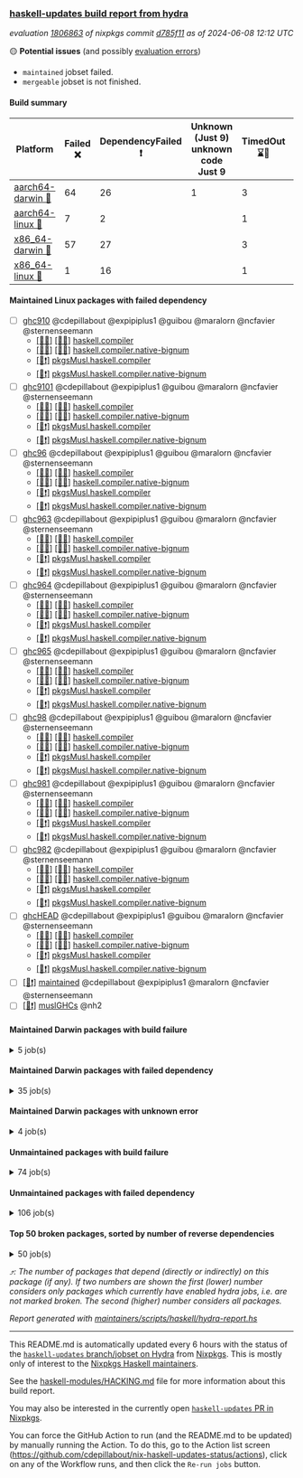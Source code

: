 ### [haskell-updates build report from hydra](https://hydra.nixos.org/jobset/nixpkgs/haskell-updates)
*evaluation [1806863](https://hydra.nixos.org/eval/1806863) of nixpkgs commit [d785f11](https://github.com/NixOS/nixpkgs/commits/d785f1185eb41a659cd04ab971959eb853562371) as of 2024-06-08 12:12 UTC*

🟡 **Potential issues** (and possibly [evaluation errors](https://hydra.nixos.org/jobset/nixpkgs/haskell-updates))
  * `maintained` jobset failed.
  * `mergeable` jobset is not finished.

#### Build summary

 | Platform | Failed ❌ | DependencyFailed ❗ | Unknown (Just 9) unknown code Just 9 | TimedOut ⌛🚫 | Unfinished ⏳ | Success ✅ | 
 | --- | --- | --- | --- | --- | --- | --- | 
 | [aarch64-darwin 🍏](https://hydra.nixos.org/eval/1806863?filter=.aarch64-darwin) | 64 | 26 | 1 | 3 | 16 | 6289 | 
 | [aarch64-linux 📱](https://hydra.nixos.org/eval/1806863?filter=.aarch64-linux) | 7 | 2 |  | 1 | 3 | 6446 | 
 | [x86_64-darwin 🍎](https://hydra.nixos.org/eval/1806863?filter=.x86_64-darwin) | 57 | 27 |  | 3 | 11 | 6308 | 
 | [x86_64-linux 🐧](https://hydra.nixos.org/eval/1806863?filter=.x86_64-linux) | 1 | 16 |  | 1 | 2 | 6490 | 
#### Maintained Linux packages with failed dependency
- [ ] [ghc910](https://hydra.nixos.org/eval/1806863?filter=ghc910) @cdepillabout @expipiplus1 @guibou @maralorn @ncfavier @sternenseemann
  - [[📱✅]](https://hydra.nixos.org/build/261304099) [[🐧✅]](https://hydra.nixos.org/build/261283502) [haskell.compiler](https://hydra.nixos.org/eval/1806863?filter=haskell.compiler.ghc910)
  - [[📱✅]](https://hydra.nixos.org/build/261279295) [[🐧✅]](https://hydra.nixos.org/build/261291424) [haskell.compiler.native-bignum](https://hydra.nixos.org/eval/1806863?filter=haskell.compiler.native-bignum.ghc910)
  -  [[🐧❗]](https://hydra.nixos.org/build/261294179) [pkgsMusl.haskell.compiler](https://hydra.nixos.org/eval/1806863?filter=pkgsMusl.haskell.compiler.ghc910)
  -  [[🐧❗]](https://hydra.nixos.org/build/261298036) [pkgsMusl.haskell.compiler.native-bignum](https://hydra.nixos.org/eval/1806863?filter=pkgsMusl.haskell.compiler.native-bignum.ghc910)
- [ ] [ghc9101](https://hydra.nixos.org/eval/1806863?filter=ghc9101) @cdepillabout @expipiplus1 @guibou @maralorn @ncfavier @sternenseemann
  - [[📱✅]](https://hydra.nixos.org/build/261284226) [[🐧✅]](https://hydra.nixos.org/build/261292261) [haskell.compiler](https://hydra.nixos.org/eval/1806863?filter=haskell.compiler.ghc9101)
  - [[📱✅]](https://hydra.nixos.org/build/261278828) [[🐧✅]](https://hydra.nixos.org/build/261280616) [haskell.compiler.native-bignum](https://hydra.nixos.org/eval/1806863?filter=haskell.compiler.native-bignum.ghc9101)
  -  [[🐧❗]](https://hydra.nixos.org/build/261292886) [pkgsMusl.haskell.compiler](https://hydra.nixos.org/eval/1806863?filter=pkgsMusl.haskell.compiler.ghc9101)
  -  [[🐧❗]](https://hydra.nixos.org/build/261286270) [pkgsMusl.haskell.compiler.native-bignum](https://hydra.nixos.org/eval/1806863?filter=pkgsMusl.haskell.compiler.native-bignum.ghc9101)
- [ ] [ghc96](https://hydra.nixos.org/eval/1806863?filter=ghc96) @cdepillabout @expipiplus1 @guibou @maralorn @ncfavier @sternenseemann
  - [[📱✅]](https://hydra.nixos.org/build/261294035) [[🐧✅]](https://hydra.nixos.org/build/261291645) [haskell.compiler](https://hydra.nixos.org/eval/1806863?filter=haskell.compiler.ghc96)
  - [[📱✅]](https://hydra.nixos.org/build/261287416) [[🐧✅]](https://hydra.nixos.org/build/261295691) [haskell.compiler.native-bignum](https://hydra.nixos.org/eval/1806863?filter=haskell.compiler.native-bignum.ghc96)
  -  [[🐧❗]](https://hydra.nixos.org/build/261286089) [pkgsMusl.haskell.compiler](https://hydra.nixos.org/eval/1806863?filter=pkgsMusl.haskell.compiler.ghc96)
  -  [[🐧❗]](https://hydra.nixos.org/build/261285120) [pkgsMusl.haskell.compiler.native-bignum](https://hydra.nixos.org/eval/1806863?filter=pkgsMusl.haskell.compiler.native-bignum.ghc96)
- [ ] [ghc963](https://hydra.nixos.org/eval/1806863?filter=ghc963) @cdepillabout @expipiplus1 @guibou @maralorn @ncfavier @sternenseemann
  - [[📱✅]](https://hydra.nixos.org/build/261284238) [[🐧✅]](https://hydra.nixos.org/build/261288194) [haskell.compiler](https://hydra.nixos.org/eval/1806863?filter=haskell.compiler.ghc963)
  - [[📱✅]](https://hydra.nixos.org/build/261290913) [[🐧✅]](https://hydra.nixos.org/build/261296113) [haskell.compiler.native-bignum](https://hydra.nixos.org/eval/1806863?filter=haskell.compiler.native-bignum.ghc963)
  -  [[🐧❗]](https://hydra.nixos.org/build/261277791) [pkgsMusl.haskell.compiler](https://hydra.nixos.org/eval/1806863?filter=pkgsMusl.haskell.compiler.ghc963)
  -  [[🐧❗]](https://hydra.nixos.org/build/261298435) [pkgsMusl.haskell.compiler.native-bignum](https://hydra.nixos.org/eval/1806863?filter=pkgsMusl.haskell.compiler.native-bignum.ghc963)
- [ ] [ghc964](https://hydra.nixos.org/eval/1806863?filter=ghc964) @cdepillabout @expipiplus1 @guibou @maralorn @ncfavier @sternenseemann
  - [[📱✅]](https://hydra.nixos.org/build/261289056) [[🐧✅]](https://hydra.nixos.org/build/261302232) [haskell.compiler](https://hydra.nixos.org/eval/1806863?filter=haskell.compiler.ghc964)
  - [[📱✅]](https://hydra.nixos.org/build/261298360) [[🐧✅]](https://hydra.nixos.org/build/261294350) [haskell.compiler.native-bignum](https://hydra.nixos.org/eval/1806863?filter=haskell.compiler.native-bignum.ghc964)
  -  [[🐧❗]](https://hydra.nixos.org/build/261304626) [pkgsMusl.haskell.compiler](https://hydra.nixos.org/eval/1806863?filter=pkgsMusl.haskell.compiler.ghc964)
  -  [[🐧❗]](https://hydra.nixos.org/build/261296975) [pkgsMusl.haskell.compiler.native-bignum](https://hydra.nixos.org/eval/1806863?filter=pkgsMusl.haskell.compiler.native-bignum.ghc964)
- [ ] [ghc965](https://hydra.nixos.org/eval/1806863?filter=ghc965) @cdepillabout @expipiplus1 @guibou @maralorn @ncfavier @sternenseemann
  - [[📱✅]](https://hydra.nixos.org/build/261286258) [[🐧✅]](https://hydra.nixos.org/build/261289972) [haskell.compiler](https://hydra.nixos.org/eval/1806863?filter=haskell.compiler.ghc965)
  - [[📱✅]](https://hydra.nixos.org/build/261283932) [[🐧✅]](https://hydra.nixos.org/build/261300786) [haskell.compiler.native-bignum](https://hydra.nixos.org/eval/1806863?filter=haskell.compiler.native-bignum.ghc965)
  -  [[🐧❗]](https://hydra.nixos.org/build/261291073) [pkgsMusl.haskell.compiler](https://hydra.nixos.org/eval/1806863?filter=pkgsMusl.haskell.compiler.ghc965)
  -  [[🐧❗]](https://hydra.nixos.org/build/261290646) [pkgsMusl.haskell.compiler.native-bignum](https://hydra.nixos.org/eval/1806863?filter=pkgsMusl.haskell.compiler.native-bignum.ghc965)
- [ ] [ghc98](https://hydra.nixos.org/eval/1806863?filter=ghc98) @cdepillabout @expipiplus1 @guibou @maralorn @ncfavier @sternenseemann
  - [[📱✅]](https://hydra.nixos.org/build/261293000) [[🐧✅]](https://hydra.nixos.org/build/261295448) [haskell.compiler](https://hydra.nixos.org/eval/1806863?filter=haskell.compiler.ghc98)
  - [[📱✅]](https://hydra.nixos.org/build/261294231) [[🐧✅]](https://hydra.nixos.org/build/261281043) [haskell.compiler.native-bignum](https://hydra.nixos.org/eval/1806863?filter=haskell.compiler.native-bignum.ghc98)
  -  [[🐧❗]](https://hydra.nixos.org/build/261302214) [pkgsMusl.haskell.compiler](https://hydra.nixos.org/eval/1806863?filter=pkgsMusl.haskell.compiler.ghc98)
  -  [[🐧❗]](https://hydra.nixos.org/build/261294859) [pkgsMusl.haskell.compiler.native-bignum](https://hydra.nixos.org/eval/1806863?filter=pkgsMusl.haskell.compiler.native-bignum.ghc98)
- [ ] [ghc981](https://hydra.nixos.org/eval/1806863?filter=ghc981) @cdepillabout @expipiplus1 @guibou @maralorn @ncfavier @sternenseemann
  - [[📱✅]](https://hydra.nixos.org/build/261304036) [[🐧✅]](https://hydra.nixos.org/build/261288329) [haskell.compiler](https://hydra.nixos.org/eval/1806863?filter=haskell.compiler.ghc981)
  - [[📱✅]](https://hydra.nixos.org/build/261297206) [[🐧✅]](https://hydra.nixos.org/build/261295313) [haskell.compiler.native-bignum](https://hydra.nixos.org/eval/1806863?filter=haskell.compiler.native-bignum.ghc981)
  -  [[🐧❗]](https://hydra.nixos.org/build/261278940) [pkgsMusl.haskell.compiler](https://hydra.nixos.org/eval/1806863?filter=pkgsMusl.haskell.compiler.ghc981)
  -  [[🐧❗]](https://hydra.nixos.org/build/261297507) [pkgsMusl.haskell.compiler.native-bignum](https://hydra.nixos.org/eval/1806863?filter=pkgsMusl.haskell.compiler.native-bignum.ghc981)
- [ ] [ghc982](https://hydra.nixos.org/eval/1806863?filter=ghc982) @cdepillabout @expipiplus1 @guibou @maralorn @ncfavier @sternenseemann
  - [[📱✅]](https://hydra.nixos.org/build/261286260) [[🐧✅]](https://hydra.nixos.org/build/261303623) [haskell.compiler](https://hydra.nixos.org/eval/1806863?filter=haskell.compiler.ghc982)
  - [[📱✅]](https://hydra.nixos.org/build/261304486) [[🐧✅]](https://hydra.nixos.org/build/261304618) [haskell.compiler.native-bignum](https://hydra.nixos.org/eval/1806863?filter=haskell.compiler.native-bignum.ghc982)
  -  [[🐧❗]](https://hydra.nixos.org/build/261282026) [pkgsMusl.haskell.compiler](https://hydra.nixos.org/eval/1806863?filter=pkgsMusl.haskell.compiler.ghc982)
  -  [[🐧❗]](https://hydra.nixos.org/build/261301962) [pkgsMusl.haskell.compiler.native-bignum](https://hydra.nixos.org/eval/1806863?filter=pkgsMusl.haskell.compiler.native-bignum.ghc982)
- [ ] [ghcHEAD](https://hydra.nixos.org/eval/1806863?filter=ghcHEAD) @cdepillabout @expipiplus1 @guibou @maralorn @ncfavier @sternenseemann
  - [[📱✅]](https://hydra.nixos.org/build/261290889) [[🐧✅]](https://hydra.nixos.org/build/261278045) [haskell.compiler](https://hydra.nixos.org/eval/1806863?filter=haskell.compiler.ghcHEAD)
  - [[📱✅]](https://hydra.nixos.org/build/261298930) [[🐧✅]](https://hydra.nixos.org/build/261286657) [haskell.compiler.native-bignum](https://hydra.nixos.org/eval/1806863?filter=haskell.compiler.native-bignum.ghcHEAD)
  -  [[🐧❗]](https://hydra.nixos.org/build/261287828) [pkgsMusl.haskell.compiler](https://hydra.nixos.org/eval/1806863?filter=pkgsMusl.haskell.compiler.ghcHEAD)
  -  [[🐧❗]](https://hydra.nixos.org/build/261296544) [pkgsMusl.haskell.compiler.native-bignum](https://hydra.nixos.org/eval/1806863?filter=pkgsMusl.haskell.compiler.native-bignum.ghcHEAD)
- [ ] [[🐧❗]](https://hydra.nixos.org/build/262389877) [maintained](https://hydra.nixos.org/eval/1806863?filter=maintained) @cdepillabout @expipiplus1 @maralorn @ncfavier @sternenseemann
- [ ] [[🐧❗]](https://hydra.nixos.org/build/261289626) [muslGHCs](https://hydra.nixos.org/eval/1806863?filter=muslGHCs) @nh2
#### Maintained Darwin packages with build failure
<details><summary>5 job(s) </summary>

- [ ] [[🍏❌]](https://hydra.nixos.org/build/261291502) [[🍎❌]](https://hydra.nixos.org/build/261293831) [haskellPackages.gcodehs](https://hydra.nixos.org/eval/1806863?filter=haskellPackages.gcodehs) @sorki
- [ ] [[🍏❌]](https://hydra.nixos.org/build/261284871) [[🍎❌]](https://hydra.nixos.org/build/261303823) [haskellPackages.kmonad](https://hydra.nixos.org/eval/1806863?filter=haskellPackages.kmonad) @slotThe
- [ ] [nvfetcher](https://hydra.nixos.org/eval/1806863?filter=nvfetcher) @berberman
  - [[🍏❌]](https://hydra.nixos.org/build/262014718) [[🍎✅]](https://hydra.nixos.org/build/262014682) [toplevel](https://hydra.nixos.org/eval/1806863?filter=nvfetcher)
  - [[🍏✅]](https://hydra.nixos.org/build/262014638) [[🍎✅]](https://hydra.nixos.org/build/262014736) [haskellPackages](https://hydra.nixos.org/eval/1806863?filter=haskellPackages.nvfetcher)
</details>

#### Maintained Darwin packages with failed dependency
<details><summary>35 job(s) </summary>

- [ ] [cabal2nix](https://hydra.nixos.org/eval/1806863?filter=cabal2nix) @sternenseemann
  - [[🍏✅]](https://hydra.nixos.org/build/262389902) [[🍎✅]](https://hydra.nixos.org/build/262301813) [toplevel](https://hydra.nixos.org/eval/1806863?filter=cabal2nix)
  - [[🍏✅]](https://hydra.nixos.org/build/262389926) [[🍎✅]](https://hydra.nixos.org/build/262301085) [haskell.packages.ghc8107](https://hydra.nixos.org/eval/1806863?filter=haskell.packages.ghc8107.cabal2nix)
  - [[🍏❗]](https://hydra.nixos.org/build/262389863) [[🍎✅]](https://hydra.nixos.org/build/262301641) [haskell.packages.ghc902](https://hydra.nixos.org/eval/1806863?filter=haskell.packages.ghc902.cabal2nix)
  - [[🍏✅]](https://hydra.nixos.org/build/262389852) [[🍎✅]](https://hydra.nixos.org/build/262301049) [haskell.packages.ghc925](https://hydra.nixos.org/eval/1806863?filter=haskell.packages.ghc925.cabal2nix)
  - [[🍏✅]](https://hydra.nixos.org/build/262389879) [[🍎✅]](https://hydra.nixos.org/build/262301667) [haskell.packages.ghc926](https://hydra.nixos.org/eval/1806863?filter=haskell.packages.ghc926.cabal2nix)
  - [[🍏✅]](https://hydra.nixos.org/build/262389904) [[🍎✅]](https://hydra.nixos.org/build/262300894) [haskell.packages.ghc927](https://hydra.nixos.org/eval/1806863?filter=haskell.packages.ghc927.cabal2nix)
  - [[🍏✅]](https://hydra.nixos.org/build/262389931) [[🍎✅]](https://hydra.nixos.org/build/262301772) [haskell.packages.ghc928](https://hydra.nixos.org/eval/1806863?filter=haskell.packages.ghc928.cabal2nix)
  - [[🍏✅]](https://hydra.nixos.org/build/262389864) [[🍎✅]](https://hydra.nixos.org/build/262300841) [haskell.packages.ghc945](https://hydra.nixos.org/eval/1806863?filter=haskell.packages.ghc945.cabal2nix)
  - [[🍏✅]](https://hydra.nixos.org/build/262389894) [[🍎✅]](https://hydra.nixos.org/build/262301683) [haskell.packages.ghc946](https://hydra.nixos.org/eval/1806863?filter=haskell.packages.ghc946.cabal2nix)
  - [[🍏✅]](https://hydra.nixos.org/build/262389924) [[🍎✅]](https://hydra.nixos.org/build/262301092) [haskell.packages.ghc947](https://hydra.nixos.org/eval/1806863?filter=haskell.packages.ghc947.cabal2nix)
  - [[🍏✅]](https://hydra.nixos.org/build/262389936) [[🍎✅]](https://hydra.nixos.org/build/262301291) [haskell.packages.ghc948](https://hydra.nixos.org/eval/1806863?filter=haskell.packages.ghc948.cabal2nix)
  - [[🍏✅]](https://hydra.nixos.org/build/262389866) [[🍎✅]](https://hydra.nixos.org/build/262301075) [haskell.packages.ghc963](https://hydra.nixos.org/eval/1806863?filter=haskell.packages.ghc963.cabal2nix)
  - [[🍏✅]](https://hydra.nixos.org/build/262389882) [[🍎✅]](https://hydra.nixos.org/build/262301494) [haskell.packages.ghc964](https://hydra.nixos.org/eval/1806863?filter=haskell.packages.ghc964.cabal2nix)
  - [[🍏✅]](https://hydra.nixos.org/build/262389865) [[🍎✅]](https://hydra.nixos.org/build/262300699) [haskell.packages.ghc965](https://hydra.nixos.org/eval/1806863?filter=haskell.packages.ghc965.cabal2nix)
  - [[🍏✅]](https://hydra.nixos.org/build/262389870) [[🍎✅]](https://hydra.nixos.org/build/262302026) [haskell.packages.ghc981](https://hydra.nixos.org/eval/1806863?filter=haskell.packages.ghc981.cabal2nix)
  - [[🍏✅]](https://hydra.nixos.org/build/262389867) [[🍎✅]](https://hydra.nixos.org/build/262301756) [haskell.packages.ghc982](https://hydra.nixos.org/eval/1806863?filter=haskell.packages.ghc982.cabal2nix)
  - [[🍏✅]](https://hydra.nixos.org/build/262389928) [[🍎✅]](https://hydra.nixos.org/build/262301301) [haskellPackages](https://hydra.nixos.org/eval/1806863?filter=haskellPackages.cabal2nix)
- [ ] [weeder](https://hydra.nixos.org/eval/1806863?filter=weeder) @maralorn
  - [[🍏✅]](https://hydra.nixos.org/build/262300815) [[🍎✅]](https://hydra.nixos.org/build/262300727) [haskell.packages.ghc8107](https://hydra.nixos.org/eval/1806863?filter=haskell.packages.ghc8107.weeder)
  - [[🍏❗]](https://hydra.nixos.org/build/262302009) [[🍎✅]](https://hydra.nixos.org/build/262300839) [haskell.packages.ghc902](https://hydra.nixos.org/eval/1806863?filter=haskell.packages.ghc902.weeder)
  - [[🍏✅]](https://hydra.nixos.org/build/262301071) [[🍎✅]](https://hydra.nixos.org/build/262301212) [haskell.packages.ghc925](https://hydra.nixos.org/eval/1806863?filter=haskell.packages.ghc925.weeder)
  - [[🍏✅]](https://hydra.nixos.org/build/262301693) [[🍎✅]](https://hydra.nixos.org/build/262300937) [haskell.packages.ghc926](https://hydra.nixos.org/eval/1806863?filter=haskell.packages.ghc926.weeder)
  - [[🍏✅]](https://hydra.nixos.org/build/262300865) [[🍎✅]](https://hydra.nixos.org/build/262300669) [haskell.packages.ghc927](https://hydra.nixos.org/eval/1806863?filter=haskell.packages.ghc927.weeder)
  - [[🍏✅]](https://hydra.nixos.org/build/262300836) [[🍎✅]](https://hydra.nixos.org/build/262301689) [haskell.packages.ghc928](https://hydra.nixos.org/eval/1806863?filter=haskell.packages.ghc928.weeder)
  - [[🍏✅]](https://hydra.nixos.org/build/261278462) [[🍎✅]](https://hydra.nixos.org/build/261303651) [haskell.packages.ghc945](https://hydra.nixos.org/eval/1806863?filter=haskell.packages.ghc945.weeder)
  - [[🍏✅]](https://hydra.nixos.org/build/261290118) [[🍎✅]](https://hydra.nixos.org/build/261295794) [haskell.packages.ghc946](https://hydra.nixos.org/eval/1806863?filter=haskell.packages.ghc946.weeder)
  - [[🍏✅]](https://hydra.nixos.org/build/261303881) [[🍎✅]](https://hydra.nixos.org/build/261304538) [haskell.packages.ghc947](https://hydra.nixos.org/eval/1806863?filter=haskell.packages.ghc947.weeder)
  - [[🍏✅]](https://hydra.nixos.org/build/261295910) [[🍎✅]](https://hydra.nixos.org/build/261291464) [haskell.packages.ghc948](https://hydra.nixos.org/eval/1806863?filter=haskell.packages.ghc948.weeder)
  - [[🍏✅]](https://hydra.nixos.org/build/261294630) [[🍎✅]](https://hydra.nixos.org/build/261282210) [haskell.packages.ghc963](https://hydra.nixos.org/eval/1806863?filter=haskell.packages.ghc963.weeder)
  - [[🍏✅]](https://hydra.nixos.org/build/261294633) [[🍎✅]](https://hydra.nixos.org/build/261281509) [haskell.packages.ghc964](https://hydra.nixos.org/eval/1806863?filter=haskell.packages.ghc964.weeder)
  - [[🍏✅]](https://hydra.nixos.org/build/261302635) [[🍎✅]](https://hydra.nixos.org/build/261291285) [haskell.packages.ghc965](https://hydra.nixos.org/eval/1806863?filter=haskell.packages.ghc965.weeder)
  - [[🍏✅]](https://hydra.nixos.org/build/262267199) [[🍎✅]](https://hydra.nixos.org/build/262267212) [haskell.packages.ghc981](https://hydra.nixos.org/eval/1806863?filter=haskell.packages.ghc981.weeder)
  - [[🍏✅]](https://hydra.nixos.org/build/262267242) [[🍎✅]](https://hydra.nixos.org/build/262267234) [haskell.packages.ghc982](https://hydra.nixos.org/eval/1806863?filter=haskell.packages.ghc982.weeder)
  - [[🍏✅]](https://hydra.nixos.org/build/261282394) [[🍎✅]](https://hydra.nixos.org/build/261292896) [haskellPackages](https://hydra.nixos.org/eval/1806863?filter=haskellPackages.weeder)
</details>

#### Maintained Darwin packages with unknown error
<details><summary>4 job(s) </summary>

- [ ] [agda](https://hydra.nixos.org/eval/1806863?filter=agda) @abbradar @alexarice @iblech @turion
  - [[🍏✅]](https://hydra.nixos.org/build/261285327) [[🍎✅]](https://hydra.nixos.org/build/261278250) [toplevel](https://hydra.nixos.org/eval/1806863?filter=agda)
  - [[🍏✅]](https://hydra.nixos.org/build/261295536) [[🍎✅]](https://hydra.nixos.org/build/261297594) [agdaPackages](https://hydra.nixos.org/eval/1806863?filter=agdaPackages.agda)
  - [[🍏unknown code Just 9]](https://hydra.nixos.org/build/262385606) [[🍎⏳]](https://hydra.nixos.org/build/262385618) [nixosTests](https://hydra.nixos.org/eval/1806863?filter=nixosTests.agda)
</details>

#### Unmaintained packages with build failure
<details><summary>74 job(s) </summary>

- [ ] [[🍏❌]](https://hydra.nixos.org/build/261301808) [[📱✅]](https://hydra.nixos.org/build/261294621) [[🍎❌]](https://hydra.nixos.org/build/261291732) [[🐧✅]](https://hydra.nixos.org/build/261301121) [haskellPackages.fmt](https://hydra.nixos.org/eval/1806863?filter=haskellPackages.fmt)  ⤴️ 7 | 26
- [ ] [[🍏✅]](https://hydra.nixos.org/build/261300952) [[📱✅]](https://hydra.nixos.org/build/261304660) [[🍎❌]](https://hydra.nixos.org/build/261279152) [[🐧✅]](https://hydra.nixos.org/build/261282736) [haskellPackages.with-utf8](https://hydra.nixos.org/eval/1806863?filter=haskellPackages.with-utf8)  ⤴️ 4 | 18
- [ ] [[🍏✅]](https://hydra.nixos.org/build/261279773) [[📱✅]](https://hydra.nixos.org/build/261280717) [[🍎❌]](https://hydra.nixos.org/build/261280706) [[🐧✅]](https://hydra.nixos.org/build/261289760) [haskellPackages.iconv](https://hydra.nixos.org/eval/1806863?filter=haskellPackages.iconv)  ⤴️ 4 | 16
- [ ] [[🍏❌]](https://hydra.nixos.org/build/261304682) [[📱✅]](https://hydra.nixos.org/build/261279743) [[🍎❌]](https://hydra.nixos.org/build/261304322) [[🐧✅]](https://hydra.nixos.org/build/261300937) [haskellPackages.lbfgs](https://hydra.nixos.org/eval/1806863?filter=haskellPackages.lbfgs)  ⤴️ 2 | 3
- [ ] [[🍏❌]](https://hydra.nixos.org/build/261301792) [[📱✅]](https://hydra.nixos.org/build/261292789) [[🍎❌]](https://hydra.nixos.org/build/261289394) [[🐧✅]](https://hydra.nixos.org/build/261279439) [haskellPackages.HsSyck](https://hydra.nixos.org/eval/1806863?filter=haskellPackages.HsSyck)  ⤴️ 1 | 10
- [ ] [[🍏❌]](https://hydra.nixos.org/build/261294546) [[📱✅]](https://hydra.nixos.org/build/261284819) [[🍎❌]](https://hydra.nixos.org/build/261283036) [[🐧✅]](https://hydra.nixos.org/build/261283731) [haskellPackages.posix-socket](https://hydra.nixos.org/eval/1806863?filter=haskellPackages.posix-socket)  ⤴️ 1 | 2
- [ ] [[🍏❌]](https://hydra.nixos.org/build/261279446) [[📱✅]](https://hydra.nixos.org/build/261289407) [[🍎❌]](https://hydra.nixos.org/build/261281373) [[🐧✅]](https://hydra.nixos.org/build/261291543) [haskellPackages.rawfilepath](https://hydra.nixos.org/eval/1806863?filter=haskellPackages.rawfilepath)  ⤴️ 1 | 2
- [ ] [[🍏❌]](https://hydra.nixos.org/build/261303308) [[📱✅]](https://hydra.nixos.org/build/261290218) [[🍎❌]](https://hydra.nixos.org/build/261295633) [[🐧✅]](https://hydra.nixos.org/build/261278726) [haskellPackages.async-refresh](https://hydra.nixos.org/eval/1806863?filter=haskellPackages.async-refresh)  ⤴️ 1 | 1
- [ ] [[🍏❌]](https://hydra.nixos.org/build/261301487) [[📱✅]](https://hydra.nixos.org/build/261292909) [[🍎❌]](https://hydra.nixos.org/build/261291836) [[🐧✅]](https://hydra.nixos.org/build/261280060) [haskellPackages.gi-gdkx11](https://hydra.nixos.org/eval/1806863?filter=haskellPackages.gi-gdkx11)  ⤴️ 1 | 1
- [ ] [[🍏❌]](https://hydra.nixos.org/build/261282021) [[📱❌]](https://hydra.nixos.org/build/261298358) [[🍎✅]](https://hydra.nixos.org/build/261285348) [[🐧✅]](https://hydra.nixos.org/build/261284329) [haskellPackages.nlopt-haskell](https://hydra.nixos.org/eval/1806863?filter=haskellPackages.nlopt-haskell)  ⤴️ 1 | 1
- [ ] [[🍏❌]](https://hydra.nixos.org/build/261301478) [[📱✅]](https://hydra.nixos.org/build/261289935) [[🍎❌]](https://hydra.nixos.org/build/261297795) [[🐧✅]](https://hydra.nixos.org/build/261294183) [haskellPackages.openal-ffi](https://hydra.nixos.org/eval/1806863?filter=haskellPackages.openal-ffi)  ⤴️ 1 | 1
- [ ] [[🍏❌]](https://hydra.nixos.org/build/261288174) [[📱✅]](https://hydra.nixos.org/build/261287366) [[🍎✅]](https://hydra.nixos.org/build/261284891) [[🐧✅]](https://hydra.nixos.org/build/261285939) [haskellPackages.sequence-formats](https://hydra.nixos.org/eval/1806863?filter=haskellPackages.sequence-formats)  ⤴️ 1 | 1
- [ ] [[🍎❌]](https://hydra.nixos.org/build/261302867) [[🐧✅]](https://hydra.nixos.org/build/261287431) [haskellPackages.swisstable](https://hydra.nixos.org/eval/1806863?filter=haskellPackages.swisstable)  ⤴️ 1 | 1
- [ ] [[🍏❌]](https://hydra.nixos.org/build/261280790) [[📱✅]](https://hydra.nixos.org/build/261299934) [[🍎❌]](https://hydra.nixos.org/build/261291384) [[🐧✅]](https://hydra.nixos.org/build/261298253) [haskellPackages.sym](https://hydra.nixos.org/eval/1806863?filter=haskellPackages.sym)  ⤴️ 1 | 1
- [ ] [[🍏❌]](https://hydra.nixos.org/build/261304406) [[📱✅]](https://hydra.nixos.org/build/261300482) [[🍎❌]](https://hydra.nixos.org/build/261301617) [[🐧✅]](https://hydra.nixos.org/build/261282600) [haskellPackages.libxml-sax](https://hydra.nixos.org/eval/1806863?filter=haskellPackages.libxml-sax)  ⤴️ 0 | 21
- [ ] [[🍏✅]](https://hydra.nixos.org/build/261302781) [[📱❌]](https://hydra.nixos.org/build/261291935) [[🍎✅]](https://hydra.nixos.org/build/261283364) [[🐧✅]](https://hydra.nixos.org/build/261297744) [haskellPackages.freetype2](https://hydra.nixos.org/eval/1806863?filter=haskellPackages.freetype2)  ⤴️ 0 | 12
- [ ] [[🍏❌]](https://hydra.nixos.org/build/261286038) [[📱❌]](https://hydra.nixos.org/build/261303488) [[🍎✅]](https://hydra.nixos.org/build/261294967) [[🐧✅]](https://hydra.nixos.org/build/261294103) [haskellPackages.hw-simd](https://hydra.nixos.org/eval/1806863?filter=haskellPackages.hw-simd)  ⤴️ 0 | 9
- [ ] [[🍏❌]](https://hydra.nixos.org/build/261278699) [[📱✅]](https://hydra.nixos.org/build/261289939) [[🍎❌]](https://hydra.nixos.org/build/261297965) [[🐧✅]](https://hydra.nixos.org/build/261301419) [haskellPackages.bytestring-encoding](https://hydra.nixos.org/eval/1806863?filter=haskellPackages.bytestring-encoding)  ⤴️ 0 | 6
- [ ] [[🍏❌]](https://hydra.nixos.org/build/261295280) [[📱✅]](https://hydra.nixos.org/build/261303499) [[🍎❌]](https://hydra.nixos.org/build/261286142) [[🐧✅]](https://hydra.nixos.org/build/261286662) [haskellPackages.pipes-zlib](https://hydra.nixos.org/eval/1806863?filter=haskellPackages.pipes-zlib)  ⤴️ 0 | 5
- [ ] [[🍏❌]](https://hydra.nixos.org/build/261290156) [[📱✅]](https://hydra.nixos.org/build/261291565) [[🍎✅]](https://hydra.nixos.org/build/261286738) [[🐧✅]](https://hydra.nixos.org/build/261298110) [haskellPackages.rdtsc](https://hydra.nixos.org/eval/1806863?filter=haskellPackages.rdtsc)  ⤴️ 0 | 4
- [ ] [[🍏❌]](https://hydra.nixos.org/build/261297545) [[📱✅]](https://hydra.nixos.org/build/261290785) [[🍎❌]](https://hydra.nixos.org/build/261287895) [[🐧✅]](https://hydra.nixos.org/build/261289853) [haskellPackages.error-codes](https://hydra.nixos.org/eval/1806863?filter=haskellPackages.error-codes)  ⤴️ 0 | 3
- [ ] [[🍏❌]](https://hydra.nixos.org/build/261303538) [[📱✅]](https://hydra.nixos.org/build/261299483) [[🍎✅]](https://hydra.nixos.org/build/261295814) [[🐧✅]](https://hydra.nixos.org/build/261284580) [haskellPackages.folds](https://hydra.nixos.org/eval/1806863?filter=haskellPackages.folds)  ⤴️ 0 | 3
- [ ] [[🍏❌]](https://hydra.nixos.org/build/261278305) [[📱✅]](https://hydra.nixos.org/build/261300908) [[🍎✅]](https://hydra.nixos.org/build/261304340) [[🐧✅]](https://hydra.nixos.org/build/261282247) [haskellPackages.bindings-levmar](https://hydra.nixos.org/eval/1806863?filter=haskellPackages.bindings-levmar)  ⤴️ 0 | 2
- [ ] [[🍏❌]](https://hydra.nixos.org/build/261278262) [[📱✅]](https://hydra.nixos.org/build/261289719) [[🍎❌]](https://hydra.nixos.org/build/261283462) [[🐧✅]](https://hydra.nixos.org/build/261288215) [haskellPackages.mptcp](https://hydra.nixos.org/eval/1806863?filter=haskellPackages.mptcp)  ⤴️ 0 | 2
- [ ] [[🍏❌]](https://hydra.nixos.org/build/261285957) [[📱✅]](https://hydra.nixos.org/build/261286857) [[🍎✅]](https://hydra.nixos.org/build/261286769) [[🐧✅]](https://hydra.nixos.org/build/261282031) [haskellPackages.rocksdb-haskell](https://hydra.nixos.org/eval/1806863?filter=haskellPackages.rocksdb-haskell)  ⤴️ 0 | 2
- [ ] [[🍏❌]](https://hydra.nixos.org/build/261283872) [[📱✅]](https://hydra.nixos.org/build/261288251) [[🍎❌]](https://hydra.nixos.org/build/261297487) [[🐧✅]](https://hydra.nixos.org/build/261301971) [haskellPackages.HsHTSLib](https://hydra.nixos.org/eval/1806863?filter=haskellPackages.HsHTSLib)  ⤴️ 0 | 1
- [ ] [[🍏❌]](https://hydra.nixos.org/build/261297633) [[📱✅]](https://hydra.nixos.org/build/261304501) [[🍎❌]](https://hydra.nixos.org/build/261288855) [[🐧✅]](https://hydra.nixos.org/build/261282782) [haskellPackages.diagrams-html5](https://hydra.nixos.org/eval/1806863?filter=haskellPackages.diagrams-html5)  ⤴️ 0 | 1
- [ ] [[🍏❌]](https://hydra.nixos.org/build/261303580) [[📱✅]](https://hydra.nixos.org/build/261281738) [[🍎❌]](https://hydra.nixos.org/build/261300525) [[🐧✅]](https://hydra.nixos.org/build/261300780) [haskellPackages.hamid](https://hydra.nixos.org/eval/1806863?filter=haskellPackages.hamid)  ⤴️ 0 | 1
- [ ] [[🍏✅]](https://hydra.nixos.org/build/261300208) [[📱✅]](https://hydra.nixos.org/build/261302947) [[🍎❌]](https://hydra.nixos.org/build/261281203) [[🐧✅]](https://hydra.nixos.org/build/261279234) [haskellPackages.hmatrix-morpheus](https://hydra.nixos.org/eval/1806863?filter=haskellPackages.hmatrix-morpheus)  ⤴️ 0 | 1
- [ ] [[🍏❌]](https://hydra.nixos.org/build/261298886) [[📱✅]](https://hydra.nixos.org/build/261297674) [[🍎❌]](https://hydra.nixos.org/build/261281180) [[🐧✅]](https://hydra.nixos.org/build/261295478) [haskellPackages.huckleberry](https://hydra.nixos.org/eval/1806863?filter=haskellPackages.huckleberry)  ⤴️ 0 | 1
- [ ] [[🍏❌]](https://hydra.nixos.org/build/261293084) [[📱✅]](https://hydra.nixos.org/build/261287390) [[🍎❌]](https://hydra.nixos.org/build/261297549) [[🐧✅]](https://hydra.nixos.org/build/261291781) [haskellPackages.om-time](https://hydra.nixos.org/eval/1806863?filter=haskellPackages.om-time)  ⤴️ 0 | 1
- [ ] [[🍏❌]](https://hydra.nixos.org/build/261292026) [[📱✅]](https://hydra.nixos.org/build/261287988) [[🍎✅]](https://hydra.nixos.org/build/261297697) [[🐧✅]](https://hydra.nixos.org/build/261283192) [haskellPackages.safe-decimal](https://hydra.nixos.org/eval/1806863?filter=haskellPackages.safe-decimal)  ⤴️ 0 | 1
- [ ] [[🍏❌]](https://hydra.nixos.org/build/261301806) [[📱✅]](https://hydra.nixos.org/build/261292124) [[🍎❌]](https://hydra.nixos.org/build/261285211) [[🐧✅]](https://hydra.nixos.org/build/261280013) [haskellPackages.select](https://hydra.nixos.org/eval/1806863?filter=haskellPackages.select)  ⤴️ 0 | 1
- [ ] [[🍏❌]](https://hydra.nixos.org/build/261304714) [[📱✅]](https://hydra.nixos.org/build/261296749) [[🍎❌]](https://hydra.nixos.org/build/261284710) [[🐧✅]](https://hydra.nixos.org/build/261302155) [haskellPackages.sysinfo](https://hydra.nixos.org/eval/1806863?filter=haskellPackages.sysinfo)  ⤴️ 0 | 1
- [ ] [[🍏✅]](https://hydra.nixos.org/build/261280679) [[📱✅]](https://hydra.nixos.org/build/261279852) [[🍎❌]](https://hydra.nixos.org/build/261288006) [[🐧✅]](https://hydra.nixos.org/build/261301596) [haskellPackages.FractalArt](https://hydra.nixos.org/eval/1806863?filter=haskellPackages.FractalArt) 
- [ ] [[🍏❌]](https://hydra.nixos.org/build/261296844) [[📱❌]](https://hydra.nixos.org/build/261286153) [[🍎✅]](https://hydra.nixos.org/build/261285786) [[🐧✅]](https://hydra.nixos.org/build/261300540) [haskellPackages.GOST34112012-Hash](https://hydra.nixos.org/eval/1806863?filter=haskellPackages.GOST34112012-Hash) 
- [ ] [[🍏✅]](https://hydra.nixos.org/build/261286582) [[📱❌]](https://hydra.nixos.org/build/261278426) [[🍎✅]](https://hydra.nixos.org/build/261292686) [[🐧✅]](https://hydra.nixos.org/build/261303852) [haskellPackages.HsASA](https://hydra.nixos.org/eval/1806863?filter=haskellPackages.HsASA) 
- [ ] [[🍏❌]](https://hydra.nixos.org/build/261286747) [[🍎❌]](https://hydra.nixos.org/build/261284701) [haskellPackages.barbly](https://hydra.nixos.org/eval/1806863?filter=haskellPackages.barbly) 
- [ ] [[🍏✅]](https://hydra.nixos.org/build/261299124) [[📱✅]](https://hydra.nixos.org/build/261284868) [[🍎❌]](https://hydra.nixos.org/build/261278623) [[🐧✅]](https://hydra.nixos.org/build/261296183) [haskellPackages.env-extra](https://hydra.nixos.org/eval/1806863?filter=haskellPackages.env-extra) 
- [ ] [[🍏❌]](https://hydra.nixos.org/build/261301544) [[📱✅]](https://hydra.nixos.org/build/261283986) [[🍎❌]](https://hydra.nixos.org/build/261289014) [[🐧✅]](https://hydra.nixos.org/build/261294814) [haskellPackages.epub-metadata](https://hydra.nixos.org/eval/1806863?filter=haskellPackages.epub-metadata) 
- [ ] [[🍏❌]](https://hydra.nixos.org/build/261290426) [[📱✅]](https://hydra.nixos.org/build/261285469) [[🍎✅]](https://hydra.nixos.org/build/261290752) [[🐧✅]](https://hydra.nixos.org/build/261297532) [haskellPackages.executable-hash](https://hydra.nixos.org/eval/1806863?filter=haskellPackages.executable-hash) 
- [ ] [[🍏❌]](https://hydra.nixos.org/build/261293185) [[📱✅]](https://hydra.nixos.org/build/261281193) [[🍎❌]](https://hydra.nixos.org/build/261280056) [[🐧✅]](https://hydra.nixos.org/build/261283082) [haskellPackages.fudgets](https://hydra.nixos.org/eval/1806863?filter=haskellPackages.fudgets) 
- [ ] [[🍏❌]](https://hydra.nixos.org/build/261296460) [[📱✅]](https://hydra.nixos.org/build/261294576) [[🍎❌]](https://hydra.nixos.org/build/261281478) [[🐧✅]](https://hydra.nixos.org/build/261292804) [haskellPackages.genvalidity-dirforest](https://hydra.nixos.org/eval/1806863?filter=haskellPackages.genvalidity-dirforest) 
- [ ] [[🍏❌]](https://hydra.nixos.org/build/261292658) [[🍎❌]](https://hydra.nixos.org/build/261295354) [haskellPackages.gi-gtkosxapplication](https://hydra.nixos.org/eval/1806863?filter=haskellPackages.gi-gtkosxapplication) 
- [ ] [[🍏❌]](https://hydra.nixos.org/build/261283324) [[🍎❌]](https://hydra.nixos.org/build/261288737) [haskellPackages.gtk-mac-integration](https://hydra.nixos.org/eval/1806863?filter=haskellPackages.gtk-mac-integration) 
- [ ] [[🍏❌]](https://hydra.nixos.org/build/261287441) [[📱✅]](https://hydra.nixos.org/build/261289167) [[🍎❌]](https://hydra.nixos.org/build/261285836) [[🐧✅]](https://hydra.nixos.org/build/261284456) [haskellPackages.gtk-traymanager](https://hydra.nixos.org/eval/1806863?filter=haskellPackages.gtk-traymanager) 
- [ ] [[🍏❌]](https://hydra.nixos.org/build/261291641) [[🍎❌]](https://hydra.nixos.org/build/261291547) [haskellPackages.gtk3-mac-integration](https://hydra.nixos.org/eval/1806863?filter=haskellPackages.gtk3-mac-integration) 
- [ ] [[🍏❌]](https://hydra.nixos.org/build/261288901) [[📱✅]](https://hydra.nixos.org/build/261289332) [[🍎❌]](https://hydra.nixos.org/build/261289975) [[🐧✅]](https://hydra.nixos.org/build/261296782) [haskellPackages.hdf5-lite](https://hydra.nixos.org/eval/1806863?filter=haskellPackages.hdf5-lite) 
- [ ] [[🍏❌]](https://hydra.nixos.org/build/261278476) [[📱✅]](https://hydra.nixos.org/build/261302783) [[🍎❌]](https://hydra.nixos.org/build/261301022) [[🐧✅]](https://hydra.nixos.org/build/261302840) [haskellPackages.highlight](https://hydra.nixos.org/eval/1806863?filter=haskellPackages.highlight) 
- [ ] [[🍏❌]](https://hydra.nixos.org/build/261287087) [[📱✅]](https://hydra.nixos.org/build/261290050) [[🍎❌]](https://hydra.nixos.org/build/261290815) [[🐧✅]](https://hydra.nixos.org/build/261287150) [haskellPackages.hunspell-hs](https://hydra.nixos.org/eval/1806863?filter=haskellPackages.hunspell-hs) 
- [ ] [[🍏❌]](https://hydra.nixos.org/build/261286439) [[📱✅]](https://hydra.nixos.org/build/261290494) [[🍎❌]](https://hydra.nixos.org/build/261287275) [[🐧✅]](https://hydra.nixos.org/build/261290197) [haskellPackages.interprocess](https://hydra.nixos.org/eval/1806863?filter=haskellPackages.interprocess) 
- [ ] [[🍏❌]](https://hydra.nixos.org/build/261301168) [[🍎❌]](https://hydra.nixos.org/build/261288364) [haskellPackages.kqueue](https://hydra.nixos.org/eval/1806863?filter=haskellPackages.kqueue) 
- [ ] [[🍏❌]](https://hydra.nixos.org/build/261294873) [[📱✅]](https://hydra.nixos.org/build/261293047) [[🍎✅]](https://hydra.nixos.org/build/261282446) [[🐧✅]](https://hydra.nixos.org/build/261278671) [haskellPackages.leveldb-haskell-fork](https://hydra.nixos.org/eval/1806863?filter=haskellPackages.leveldb-haskell-fork) 
- [ ] [[🍏❌]](https://hydra.nixos.org/build/261290965) [[📱✅]](https://hydra.nixos.org/build/261303964) [[🍎✅]](https://hydra.nixos.org/build/261293553) [[🐧✅]](https://hydra.nixos.org/build/261284357) [haskellPackages.linear-tests](https://hydra.nixos.org/eval/1806863?filter=haskellPackages.linear-tests) 
- [ ] [[🍏❌]](https://hydra.nixos.org/build/261287742) [[📱✅]](https://hydra.nixos.org/build/261290082) [[🍎❌]](https://hydra.nixos.org/build/261284091) [[🐧✅]](https://hydra.nixos.org/build/261283347) [haskellPackages.memzero](https://hydra.nixos.org/eval/1806863?filter=haskellPackages.memzero) 
- [ ] [[🍏❌]](https://hydra.nixos.org/build/262014614) [[📱✅]](https://hydra.nixos.org/build/262014749) [[🍎❌]](https://hydra.nixos.org/build/262014745) [[🐧✅]](https://hydra.nixos.org/build/262014626) [haskellPackages.nix-serve-ng](https://hydra.nixos.org/eval/1806863?filter=haskellPackages.nix-serve-ng) 
- [ ] [[🍏⌛🚫]](https://hydra.nixos.org/build/261284610) [[📱✅]](https://hydra.nixos.org/build/261300894) [[🍎⌛🚫]](https://hydra.nixos.org/build/261302488) [[🐧❌]](https://hydra.nixos.org/build/261289802) [haskellPackages.nspace](https://hydra.nixos.org/eval/1806863?filter=haskellPackages.nspace) 
- [ ] [[🍏❌]](https://hydra.nixos.org/build/261295092) [[📱✅]](https://hydra.nixos.org/build/261293971) [[🍎❌]](https://hydra.nixos.org/build/261303917) [[🐧✅]](https://hydra.nixos.org/build/261290308) [haskellPackages.persistent-pagination](https://hydra.nixos.org/eval/1806863?filter=haskellPackages.persistent-pagination) 
- [ ] [[🍏❌]](https://hydra.nixos.org/build/261286304) [[📱✅]](https://hydra.nixos.org/build/261302908) [[🍎❌]](https://hydra.nixos.org/build/261289841) [[🐧✅]](https://hydra.nixos.org/build/261280855) [haskellPackages.phatsort](https://hydra.nixos.org/eval/1806863?filter=haskellPackages.phatsort) 
- [ ] [[🍏❌]](https://hydra.nixos.org/build/261304330) [[📱✅]](https://hydra.nixos.org/build/261285821) [[🍎❌]](https://hydra.nixos.org/build/261280108) [[🐧✅]](https://hydra.nixos.org/build/261293125) [haskellPackages.ping-wrapper](https://hydra.nixos.org/eval/1806863?filter=haskellPackages.ping-wrapper) 
- [ ] [[🍏❌]](https://hydra.nixos.org/build/261297356) [[📱✅]](https://hydra.nixos.org/build/261304505) [[🍎❌]](https://hydra.nixos.org/build/261285288) [[🐧✅]](https://hydra.nixos.org/build/261289603) [haskellPackages.posix-timer](https://hydra.nixos.org/eval/1806863?filter=haskellPackages.posix-timer) 
- [ ] [[🍏❌]](https://hydra.nixos.org/build/261294718) [[📱✅]](https://hydra.nixos.org/build/261281429) [[🍎✅]](https://hydra.nixos.org/build/261300459) [[🐧✅]](https://hydra.nixos.org/build/261293427) [haskellPackages.postgrest](https://hydra.nixos.org/eval/1806863?filter=haskellPackages.postgrest) 
- [ ] [[🍏❌]](https://hydra.nixos.org/build/261295232) [[📱✅]](https://hydra.nixos.org/build/261297542) [[🍎❌]](https://hydra.nixos.org/build/261278531) [[🐧✅]](https://hydra.nixos.org/build/261287879) [haskellPackages.procex](https://hydra.nixos.org/eval/1806863?filter=haskellPackages.procex) 
- [ ] [[🍏❌]](https://hydra.nixos.org/build/261293372) [[📱✅]](https://hydra.nixos.org/build/261278693) [[🍎❌]](https://hydra.nixos.org/build/261288575) [[🐧✅]](https://hydra.nixos.org/build/261278604) [haskellPackages.pthread](https://hydra.nixos.org/eval/1806863?filter=haskellPackages.pthread) 
- [ ] [[🍏❌]](https://hydra.nixos.org/build/261304680) [[📱✅]](https://hydra.nixos.org/build/261282593) [[🍎✅]](https://hydra.nixos.org/build/261283536) [[🐧✅]](https://hydra.nixos.org/build/261292113) [haskellPackages.rdtsc-enolan](https://hydra.nixos.org/eval/1806863?filter=haskellPackages.rdtsc-enolan) 
- [ ] [[🍏❌]](https://hydra.nixos.org/build/262301680) [[📱✅]](https://hydra.nixos.org/build/261296041) [[🍎❌]](https://hydra.nixos.org/build/262301914) [[🐧✅]](https://hydra.nixos.org/build/261283251) [haskellPackages.sandwich-webdriver](https://hydra.nixos.org/eval/1806863?filter=haskellPackages.sandwich-webdriver) 
- [ ] [[🍏✅]](https://hydra.nixos.org/build/261281570) [[📱✅]](https://hydra.nixos.org/build/261286073) [[🍎❌]](https://hydra.nixos.org/build/261303982) [[🐧✅]](https://hydra.nixos.org/build/261286125) [haskellPackages.shared-memory](https://hydra.nixos.org/eval/1806863?filter=haskellPackages.shared-memory) 
- [ ] [[🍏✅]](https://hydra.nixos.org/build/261284727) [[📱✅]](https://hydra.nixos.org/build/261300779) [[🍎❌]](https://hydra.nixos.org/build/261295376) [[🐧✅]](https://hydra.nixos.org/build/261278035) [haskellPackages.significant-figures](https://hydra.nixos.org/eval/1806863?filter=haskellPackages.significant-figures) 
- [ ] [[🍏✅]](https://hydra.nixos.org/build/261283692) [[📱❌]](https://hydra.nixos.org/build/261281860) [[🍎✅]](https://hydra.nixos.org/build/261297764) [[🐧✅]](https://hydra.nixos.org/build/261279727) [haskellPackages.simdutf](https://hydra.nixos.org/eval/1806863?filter=haskellPackages.simdutf) 
- [ ] [[🍏❌]](https://hydra.nixos.org/build/261293612) [[📱✅]](https://hydra.nixos.org/build/261304399) [[🍎❌]](https://hydra.nixos.org/build/261282327) [[🐧✅]](https://hydra.nixos.org/build/261278944) [haskellPackages.tailfile-hinotify](https://hydra.nixos.org/eval/1806863?filter=haskellPackages.tailfile-hinotify) 
- [ ] [[📱❌]](https://hydra.nixos.org/build/261298473) [[🐧✅]](https://hydra.nixos.org/build/261282022) [haskellPackages.tasty-papi](https://hydra.nixos.org/eval/1806863?filter=haskellPackages.tasty-papi) 
- [ ] [[🍏❌]](https://hydra.nixos.org/build/261278210) [[📱✅]](https://hydra.nixos.org/build/261296379) [[🍎❌]](https://hydra.nixos.org/build/261302806) [[🐧✅]](https://hydra.nixos.org/build/261301250) [haskellPackages.xmonad-utils](https://hydra.nixos.org/eval/1806863?filter=haskellPackages.xmonad-utils) 
- [ ] [[🍏❌]](https://hydra.nixos.org/build/261286701) [[📱✅]](https://hydra.nixos.org/build/261291236) [[🍎❌]](https://hydra.nixos.org/build/261295547) [[🐧✅]](https://hydra.nixos.org/build/261294196) [haskellPackages.zot](https://hydra.nixos.org/eval/1806863?filter=haskellPackages.zot) 
- [ ] [[🍏❌]](https://hydra.nixos.org/build/261303515) [[📱✅]](https://hydra.nixos.org/build/261298099) [[🍎❌]](https://hydra.nixos.org/build/261294036) [[🐧✅]](https://hydra.nixos.org/build/261289295) [haskellPackages.zxcvbn-c](https://hydra.nixos.org/eval/1806863?filter=haskellPackages.zxcvbn-c) 
</details>

#### Unmaintained packages with failed dependency
<details><summary>106 job(s) </summary>

- [ ] [random](https://hydra.nixos.org/eval/1806863?filter=random)  ⤴️ 2228 | 7326
  - [[🍏✅]](https://hydra.nixos.org/build/261291444) [[📱✅]](https://hydra.nixos.org/build/261277999) [[🍎✅]](https://hydra.nixos.org/build/261293626) [[🐧✅]](https://hydra.nixos.org/build/261295135) [haskellPackages](https://hydra.nixos.org/eval/1806863?filter=haskellPackages.random)
  -    [[🐧❗]](https://hydra.nixos.org/build/261278839) [pkgsMusl.haskellPackages](https://hydra.nixos.org/eval/1806863?filter=pkgsMusl.haskellPackages.random)
  -    [[🐧✅]](https://hydra.nixos.org/build/261280692) [pkgsStatic.haskell.packages.native-bignum.ghc948](https://hydra.nixos.org/eval/1806863?filter=pkgsStatic.haskell.packages.native-bignum.ghc948.random)
  -    [[🐧✅]](https://hydra.nixos.org/build/261280531) [pkgsStatic.haskell.packages.native-bignum.ghc982](https://hydra.nixos.org/eval/1806863?filter=pkgsStatic.haskell.packages.native-bignum.ghc982.random)
  -    [[🐧✅]](https://hydra.nixos.org/build/261298934) [pkgsStatic.haskellPackages](https://hydra.nixos.org/eval/1806863?filter=pkgsStatic.haskellPackages.random)
- [ ] [lens](https://hydra.nixos.org/eval/1806863?filter=lens)  ⤴️ 712 | 2485
  - [[🍏✅]](https://hydra.nixos.org/build/261304274) [[📱✅]](https://hydra.nixos.org/build/261288373) [[🍎✅]](https://hydra.nixos.org/build/261282887) [[🐧✅]](https://hydra.nixos.org/build/261283674) [haskellPackages](https://hydra.nixos.org/eval/1806863?filter=haskellPackages.lens)
  -    [[🐧❗]](https://hydra.nixos.org/build/261282727) [pkgsMusl.haskellPackages](https://hydra.nixos.org/eval/1806863?filter=pkgsMusl.haskellPackages.lens)
  -    [[🐧✅]](https://hydra.nixos.org/build/261301781) [pkgsStatic.haskell.packages.native-bignum.ghc948](https://hydra.nixos.org/eval/1806863?filter=pkgsStatic.haskell.packages.native-bignum.ghc948.lens)
  -    [[🐧✅]](https://hydra.nixos.org/build/261294808) [pkgsStatic.haskellPackages](https://hydra.nixos.org/eval/1806863?filter=pkgsStatic.haskellPackages.lens)
- [ ] [ihaskell](https://hydra.nixos.org/eval/1806863?filter=ihaskell)  ⤴️ 7 | 17
  -    [[🐧❗]](https://hydra.nixos.org/build/262038423) [toplevel](https://hydra.nixos.org/eval/1806863?filter=ihaskell)
  - [[🍏✅]](https://hydra.nixos.org/build/262300820) [[📱✅]](https://hydra.nixos.org/build/261281235) [[🍎✅]](https://hydra.nixos.org/build/262301223) [[🐧✅]](https://hydra.nixos.org/build/261304095) [haskellPackages](https://hydra.nixos.org/eval/1806863?filter=haskellPackages.ihaskell)
- [ ] [hpack](https://hydra.nixos.org/eval/1806863?filter=hpack)  ⤴️ 3 | 15
  - [[🍏✅]](https://hydra.nixos.org/build/262301321) [[📱✅]](https://hydra.nixos.org/build/261504386) [[🍎✅]](https://hydra.nixos.org/build/262302005) [[🐧✅]](https://hydra.nixos.org/build/261504514) [toplevel](https://hydra.nixos.org/eval/1806863?filter=hpack)
  - [[🍏✅]](https://hydra.nixos.org/build/262302038) [[📱✅]](https://hydra.nixos.org/build/261302313) [[🍎✅]](https://hydra.nixos.org/build/262301418) [[🐧✅]](https://hydra.nixos.org/build/261281329) [haskell.packages.ghc8107](https://hydra.nixos.org/eval/1806863?filter=haskell.packages.ghc8107.hpack)
  - [[🍏❗]](https://hydra.nixos.org/build/262301239) [[📱✅]](https://hydra.nixos.org/build/261302047) [[🍎✅]](https://hydra.nixos.org/build/262301872) [[🐧✅]](https://hydra.nixos.org/build/261292100) [haskell.packages.ghc902](https://hydra.nixos.org/eval/1806863?filter=haskell.packages.ghc902.hpack)
  - [[🍏✅]](https://hydra.nixos.org/build/262301527) [[📱✅]](https://hydra.nixos.org/build/261285735) [[🍎✅]](https://hydra.nixos.org/build/262301750) [[🐧✅]](https://hydra.nixos.org/build/261289324) [haskell.packages.ghc925](https://hydra.nixos.org/eval/1806863?filter=haskell.packages.ghc925.hpack)
  - [[🍏✅]](https://hydra.nixos.org/build/262301731) [[📱✅]](https://hydra.nixos.org/build/261278563) [[🍎✅]](https://hydra.nixos.org/build/262301148) [[🐧✅]](https://hydra.nixos.org/build/261301559) [haskell.packages.ghc926](https://hydra.nixos.org/eval/1806863?filter=haskell.packages.ghc926.hpack)
  - [[🍏✅]](https://hydra.nixos.org/build/262301784) [[📱✅]](https://hydra.nixos.org/build/261287060) [[🍎✅]](https://hydra.nixos.org/build/262300957) [[🐧✅]](https://hydra.nixos.org/build/261279055) [haskell.packages.ghc927](https://hydra.nixos.org/eval/1806863?filter=haskell.packages.ghc927.hpack)
  - [[🍏✅]](https://hydra.nixos.org/build/262301268) [[📱✅]](https://hydra.nixos.org/build/261291472) [[🍎✅]](https://hydra.nixos.org/build/262300763) [[🐧✅]](https://hydra.nixos.org/build/261278806) [haskell.packages.ghc928](https://hydra.nixos.org/eval/1806863?filter=haskell.packages.ghc928.hpack)
  - [[🍏✅]](https://hydra.nixos.org/build/262301133) [[📱✅]](https://hydra.nixos.org/build/261295817) [[🍎✅]](https://hydra.nixos.org/build/262301646) [[🐧✅]](https://hydra.nixos.org/build/261286126) [haskell.packages.ghc945](https://hydra.nixos.org/eval/1806863?filter=haskell.packages.ghc945.hpack)
  - [[🍏✅]](https://hydra.nixos.org/build/262300905) [[📱✅]](https://hydra.nixos.org/build/261290881) [[🍎✅]](https://hydra.nixos.org/build/262301048) [[🐧✅]](https://hydra.nixos.org/build/261287605) [haskell.packages.ghc946](https://hydra.nixos.org/eval/1806863?filter=haskell.packages.ghc946.hpack)
  - [[🍏✅]](https://hydra.nixos.org/build/262301073) [[📱✅]](https://hydra.nixos.org/build/261279772) [[🍎✅]](https://hydra.nixos.org/build/262301399) [[🐧✅]](https://hydra.nixos.org/build/261281005) [haskell.packages.ghc947](https://hydra.nixos.org/eval/1806863?filter=haskell.packages.ghc947.hpack)
  - [[🍏✅]](https://hydra.nixos.org/build/262301384) [[📱✅]](https://hydra.nixos.org/build/261301865) [[🍎✅]](https://hydra.nixos.org/build/262301416) [[🐧✅]](https://hydra.nixos.org/build/261296599) [haskell.packages.ghc948](https://hydra.nixos.org/eval/1806863?filter=haskell.packages.ghc948.hpack)
  - [[🍏✅]](https://hydra.nixos.org/build/262301834) [[📱✅]](https://hydra.nixos.org/build/261300189) [[🍎✅]](https://hydra.nixos.org/build/262300780) [[🐧✅]](https://hydra.nixos.org/build/261293287) [haskell.packages.ghc963](https://hydra.nixos.org/eval/1806863?filter=haskell.packages.ghc963.hpack)
  - [[🍏✅]](https://hydra.nixos.org/build/262301735) [[📱✅]](https://hydra.nixos.org/build/261300840) [[🍎✅]](https://hydra.nixos.org/build/262301790) [[🐧✅]](https://hydra.nixos.org/build/261296622) [haskell.packages.ghc964](https://hydra.nixos.org/eval/1806863?filter=haskell.packages.ghc964.hpack)
  - [[🍏✅]](https://hydra.nixos.org/build/262301851) [[📱✅]](https://hydra.nixos.org/build/261284323) [[🍎✅]](https://hydra.nixos.org/build/262301359) [[🐧✅]](https://hydra.nixos.org/build/261278628) [haskell.packages.ghc965](https://hydra.nixos.org/eval/1806863?filter=haskell.packages.ghc965.hpack)
  - [[🍏✅]](https://hydra.nixos.org/build/262300645) [[📱✅]](https://hydra.nixos.org/build/262267257) [[🍎✅]](https://hydra.nixos.org/build/262301554) [[🐧✅]](https://hydra.nixos.org/build/262267218) [haskell.packages.ghc981](https://hydra.nixos.org/eval/1806863?filter=haskell.packages.ghc981.hpack)
  - [[🍏✅]](https://hydra.nixos.org/build/262301572) [[📱✅]](https://hydra.nixos.org/build/262267275) [[🍎✅]](https://hydra.nixos.org/build/262301657) [[🐧✅]](https://hydra.nixos.org/build/262267253) [haskell.packages.ghc982](https://hydra.nixos.org/eval/1806863?filter=haskell.packages.ghc982.hpack)
  - [[🍏✅]](https://hydra.nixos.org/build/262301918) [[📱✅]](https://hydra.nixos.org/build/261298929) [[🍎✅]](https://hydra.nixos.org/build/262301985) [[🐧✅]](https://hydra.nixos.org/build/261278173) [haskellPackages](https://hydra.nixos.org/eval/1806863?filter=haskellPackages.hpack)
- [ ] [[🍏❗]](https://hydra.nixos.org/build/261302494) [[📱✅]](https://hydra.nixos.org/build/261293907) [[🍎❗]](https://hydra.nixos.org/build/261286072) [[🐧✅]](https://hydra.nixos.org/build/261295265) [haskellPackages.nyan-interpolation-core](https://hydra.nixos.org/eval/1806863?filter=haskellPackages.nyan-interpolation-core)  ⤴️ 2 | 2
- [ ] [hoogle](https://hydra.nixos.org/eval/1806863?filter=hoogle)  ⤴️ 1 | 5
  - [[🍏✅]](https://hydra.nixos.org/build/262300827) [[📱✅]](https://hydra.nixos.org/build/261297246) [[🍎✅]](https://hydra.nixos.org/build/262301552) [[🐧✅]](https://hydra.nixos.org/build/261294260) [haskell.packages.ghc8107](https://hydra.nixos.org/eval/1806863?filter=haskell.packages.ghc8107.hoogle)
  - [[🍏❗]](https://hydra.nixos.org/build/262300713) [[📱✅]](https://hydra.nixos.org/build/261283688) [[🍎✅]](https://hydra.nixos.org/build/262301064) [[🐧✅]](https://hydra.nixos.org/build/261298616) [haskell.packages.ghc902](https://hydra.nixos.org/eval/1806863?filter=haskell.packages.ghc902.hoogle)
  - [[🍏✅]](https://hydra.nixos.org/build/262302021) [[📱✅]](https://hydra.nixos.org/build/261280103) [[🍎✅]](https://hydra.nixos.org/build/262301890) [[🐧✅]](https://hydra.nixos.org/build/261285784) [haskell.packages.ghc925](https://hydra.nixos.org/eval/1806863?filter=haskell.packages.ghc925.hoogle)
  - [[🍏✅]](https://hydra.nixos.org/build/262301838) [[📱✅]](https://hydra.nixos.org/build/261283792) [[🍎✅]](https://hydra.nixos.org/build/262300992) [[🐧✅]](https://hydra.nixos.org/build/261284928) [haskell.packages.ghc926](https://hydra.nixos.org/eval/1806863?filter=haskell.packages.ghc926.hoogle)
  - [[🍏✅]](https://hydra.nixos.org/build/262301629) [[📱✅]](https://hydra.nixos.org/build/261303951) [[🍎✅]](https://hydra.nixos.org/build/262301840) [[🐧✅]](https://hydra.nixos.org/build/261299456) [haskell.packages.ghc927](https://hydra.nixos.org/eval/1806863?filter=haskell.packages.ghc927.hoogle)
  - [[🍏✅]](https://hydra.nixos.org/build/262302044) [[📱✅]](https://hydra.nixos.org/build/261302184) [[🍎✅]](https://hydra.nixos.org/build/262301992) [[🐧✅]](https://hydra.nixos.org/build/261303796) [haskell.packages.ghc928](https://hydra.nixos.org/eval/1806863?filter=haskell.packages.ghc928.hoogle)
  - [[🍏✅]](https://hydra.nixos.org/build/262301387) [[📱✅]](https://hydra.nixos.org/build/261298523) [[🍎✅]](https://hydra.nixos.org/build/262300750) [[🐧✅]](https://hydra.nixos.org/build/261301409) [haskell.packages.ghc945](https://hydra.nixos.org/eval/1806863?filter=haskell.packages.ghc945.hoogle)
  - [[🍏✅]](https://hydra.nixos.org/build/262300693) [[📱❗]](https://hydra.nixos.org/build/261291570) [[🍎✅]](https://hydra.nixos.org/build/262301606) [[🐧✅]](https://hydra.nixos.org/build/261289016) [haskell.packages.ghc946](https://hydra.nixos.org/eval/1806863?filter=haskell.packages.ghc946.hoogle)
  - [[🍏✅]](https://hydra.nixos.org/build/262300965) [[📱✅]](https://hydra.nixos.org/build/261284588) [[🍎✅]](https://hydra.nixos.org/build/262300637) [[🐧✅]](https://hydra.nixos.org/build/261281188) [haskell.packages.ghc947](https://hydra.nixos.org/eval/1806863?filter=haskell.packages.ghc947.hoogle)
  - [[🍏✅]](https://hydra.nixos.org/build/262301907) [[📱✅]](https://hydra.nixos.org/build/261289639) [[🍎✅]](https://hydra.nixos.org/build/262300945) [[🐧✅]](https://hydra.nixos.org/build/261287382) [haskell.packages.ghc948](https://hydra.nixos.org/eval/1806863?filter=haskell.packages.ghc948.hoogle)
  - [[🍏✅]](https://hydra.nixos.org/build/262301712) [[📱✅]](https://hydra.nixos.org/build/261298271) [[🍎✅]](https://hydra.nixos.org/build/262300964) [[🐧✅]](https://hydra.nixos.org/build/261285185) [haskell.packages.ghc963](https://hydra.nixos.org/eval/1806863?filter=haskell.packages.ghc963.hoogle)
  - [[🍏✅]](https://hydra.nixos.org/build/262301990) [[📱✅]](https://hydra.nixos.org/build/261288067) [[🍎✅]](https://hydra.nixos.org/build/262300895) [[🐧✅]](https://hydra.nixos.org/build/261285827) [haskell.packages.ghc964](https://hydra.nixos.org/eval/1806863?filter=haskell.packages.ghc964.hoogle)
  - [[🍏✅]](https://hydra.nixos.org/build/262301339) [[📱✅]](https://hydra.nixos.org/build/261290431) [[🍎✅]](https://hydra.nixos.org/build/262301744) [[🐧✅]](https://hydra.nixos.org/build/261290704) [haskell.packages.ghc965](https://hydra.nixos.org/eval/1806863?filter=haskell.packages.ghc965.hoogle)
  - [[🍏✅]](https://hydra.nixos.org/build/262300883) [[📱✅]](https://hydra.nixos.org/build/262267216) [[🍎✅]](https://hydra.nixos.org/build/262301257) [[🐧✅]](https://hydra.nixos.org/build/262267267) [haskell.packages.ghc981](https://hydra.nixos.org/eval/1806863?filter=haskell.packages.ghc981.hoogle)
  - [[🍏✅]](https://hydra.nixos.org/build/262300759) [[📱✅]](https://hydra.nixos.org/build/262267226) [[🍎✅]](https://hydra.nixos.org/build/262300682) [[🐧✅]](https://hydra.nixos.org/build/262267217) [haskell.packages.ghc982](https://hydra.nixos.org/eval/1806863?filter=haskell.packages.ghc982.hoogle)
  - [[🍏✅]](https://hydra.nixos.org/build/262302014) [[📱✅]](https://hydra.nixos.org/build/261291697) [[🍎⏳]](https://hydra.nixos.org/build/262301232) [[🐧✅]](https://hydra.nixos.org/build/261297450) [haskellPackages](https://hydra.nixos.org/eval/1806863?filter=haskellPackages.hoogle)
- [ ] [[🍏❗]](https://hydra.nixos.org/build/261284243) [[📱✅]](https://hydra.nixos.org/build/261297179) [[🍎❗]](https://hydra.nixos.org/build/261304338) [[🐧✅]](https://hydra.nixos.org/build/261280935) [haskellPackages.numeric-optimization](https://hydra.nixos.org/eval/1806863?filter=haskellPackages.numeric-optimization)  ⤴️ 1 | 2
- [ ] [[🍏✅]](https://hydra.nixos.org/build/261303596) [[📱✅]](https://hydra.nixos.org/build/261285927) [[🍎❗]](https://hydra.nixos.org/build/261300587) [[🐧✅]](https://hydra.nixos.org/build/261296890) [haskellPackages.soap](https://hydra.nixos.org/eval/1806863?filter=haskellPackages.soap)  ⤴️ 1 | 2
- [ ] [[🍏✅]](https://hydra.nixos.org/build/261279930) [[📱✅]](https://hydra.nixos.org/build/261297548) [[🍎❗]](https://hydra.nixos.org/build/261302568) [[🐧✅]](https://hydra.nixos.org/build/261288574) [haskellPackages.unionmount](https://hydra.nixos.org/eval/1806863?filter=haskellPackages.unionmount)  ⤴️ 1 | 2
- [ ] [[🍏✅]](https://hydra.nixos.org/build/262385656) [[📱✅]](https://hydra.nixos.org/build/262385669) [[🍎❗]](https://hydra.nixos.org/build/262385617) [[🐧✅]](https://hydra.nixos.org/build/262385630) [haskellPackages.tailwind](https://hydra.nixos.org/eval/1806863?filter=haskellPackages.tailwind)  ⤴️ 1 | 1
- [ ] [[🍏❗]](https://hydra.nixos.org/build/261292935) [[📱✅]](https://hydra.nixos.org/build/261283875) [[🍎❗]](https://hydra.nixos.org/build/261285068) [[🐧✅]](https://hydra.nixos.org/build/261278116) [haskellPackages.yaml-light](https://hydra.nixos.org/eval/1806863?filter=haskellPackages.yaml-light)  ⤴️ 0 | 5
- [ ] [[🍏✅]](https://hydra.nixos.org/build/261297014) [[📱✅]](https://hydra.nixos.org/build/261298210) [[🍎❗]](https://hydra.nixos.org/build/261280175) [[🐧✅]](https://hydra.nixos.org/build/261294687) [haskellPackages.hsexif](https://hydra.nixos.org/eval/1806863?filter=haskellPackages.hsexif)  ⤴️ 0 | 1
- [ ] [[🍏❗]](https://hydra.nixos.org/build/261292883) [[📱✅]](https://hydra.nixos.org/build/261278727) [[🍎❗]](https://hydra.nixos.org/build/261287484) [[🐧✅]](https://hydra.nixos.org/build/261277944) [haskellPackages.network-dns](https://hydra.nixos.org/eval/1806863?filter=haskellPackages.network-dns)  ⤴️ 0 | 1
- [ ] [[🍏❗]](https://hydra.nixos.org/build/261300392) [[📱✅]](https://hydra.nixos.org/build/261292266) [[🍎❗]](https://hydra.nixos.org/build/261300554) [[🐧✅]](https://hydra.nixos.org/build/261304796) [haskellPackages.render-utf8](https://hydra.nixos.org/eval/1806863?filter=haskellPackages.render-utf8)  ⤴️ 0 | 1
- [ ] [[🍏❗]](https://hydra.nixos.org/build/262301385) [[📱✅]](https://hydra.nixos.org/build/261288856) [[🍎❗]](https://hydra.nixos.org/build/262301450) [[🐧✅]](https://hydra.nixos.org/build/261283331) [haskellPackages.amqp-utils](https://hydra.nixos.org/eval/1806863?filter=haskellPackages.amqp-utils) 
- [ ] [[🍏❗]](https://hydra.nixos.org/build/261291736) [[📱✅]](https://hydra.nixos.org/build/261303377) [[🍎❗]](https://hydra.nixos.org/build/261294099) [[🐧✅]](https://hydra.nixos.org/build/261299973) [haskellPackages.async-refresh-tokens](https://hydra.nixos.org/eval/1806863?filter=haskellPackages.async-refresh-tokens) 
- [ ] [cabal2nix-unstable](https://hydra.nixos.org/eval/1806863?filter=cabal2nix-unstable) 
  - [[🍏✅]](https://hydra.nixos.org/build/262389881) [[📱✅]](https://hydra.nixos.org/build/262389913) [[🍎✅]](https://hydra.nixos.org/build/262389897) [[🐧✅]](https://hydra.nixos.org/build/262389874) [haskell.packages.ghc8107](https://hydra.nixos.org/eval/1806863?filter=haskell.packages.ghc8107.cabal2nix-unstable)
  - [[🍏❗]](https://hydra.nixos.org/build/262389856) [[📱✅]](https://hydra.nixos.org/build/262389910) [[🍎✅]](https://hydra.nixos.org/build/262389915) [[🐧✅]](https://hydra.nixos.org/build/262389893) [haskell.packages.ghc902](https://hydra.nixos.org/eval/1806863?filter=haskell.packages.ghc902.cabal2nix-unstable)
  - [[🍏✅]](https://hydra.nixos.org/build/262389918) [[📱✅]](https://hydra.nixos.org/build/262389907) [[🍎✅]](https://hydra.nixos.org/build/262389855) [[🐧✅]](https://hydra.nixos.org/build/262389909) [haskell.packages.ghc925](https://hydra.nixos.org/eval/1806863?filter=haskell.packages.ghc925.cabal2nix-unstable)
  - [[🍏✅]](https://hydra.nixos.org/build/262389917) [[📱✅]](https://hydra.nixos.org/build/262389930) [[🍎✅]](https://hydra.nixos.org/build/262389883) [[🐧✅]](https://hydra.nixos.org/build/262389869) [haskell.packages.ghc926](https://hydra.nixos.org/eval/1806863?filter=haskell.packages.ghc926.cabal2nix-unstable)
  - [[🍏✅]](https://hydra.nixos.org/build/262389914) [[📱✅]](https://hydra.nixos.org/build/262389889) [[🍎✅]](https://hydra.nixos.org/build/262389875) [[🐧✅]](https://hydra.nixos.org/build/262389935) [haskell.packages.ghc927](https://hydra.nixos.org/eval/1806863?filter=haskell.packages.ghc927.cabal2nix-unstable)
  - [[🍏✅]](https://hydra.nixos.org/build/262389857) [[📱✅]](https://hydra.nixos.org/build/262389884) [[🍎✅]](https://hydra.nixos.org/build/262389854) [[🐧✅]](https://hydra.nixos.org/build/262389878) [haskell.packages.ghc928](https://hydra.nixos.org/eval/1806863?filter=haskell.packages.ghc928.cabal2nix-unstable)
  - [[🍏✅]](https://hydra.nixos.org/build/262389890) [[📱✅]](https://hydra.nixos.org/build/262389932) [[🍎✅]](https://hydra.nixos.org/build/262389934) [[🐧✅]](https://hydra.nixos.org/build/262389851) [haskell.packages.ghc945](https://hydra.nixos.org/eval/1806863?filter=haskell.packages.ghc945.cabal2nix-unstable)
  - [[🍏✅]](https://hydra.nixos.org/build/262389896) [[📱✅]](https://hydra.nixos.org/build/262389858) [[🍎✅]](https://hydra.nixos.org/build/262389921) [[🐧✅]](https://hydra.nixos.org/build/262389903) [haskell.packages.ghc946](https://hydra.nixos.org/eval/1806863?filter=haskell.packages.ghc946.cabal2nix-unstable)
  - [[🍏✅]](https://hydra.nixos.org/build/262389873) [[📱✅]](https://hydra.nixos.org/build/262389853) [[🍎✅]](https://hydra.nixos.org/build/262389868) [[🐧✅]](https://hydra.nixos.org/build/262389888) [haskell.packages.ghc947](https://hydra.nixos.org/eval/1806863?filter=haskell.packages.ghc947.cabal2nix-unstable)
  - [[🍏✅]](https://hydra.nixos.org/build/262389886) [[📱✅]](https://hydra.nixos.org/build/262389908) [[🍎✅]](https://hydra.nixos.org/build/262389899) [[🐧✅]](https://hydra.nixos.org/build/262389898) [haskell.packages.ghc948](https://hydra.nixos.org/eval/1806863?filter=haskell.packages.ghc948.cabal2nix-unstable)
  - [[🍏✅]](https://hydra.nixos.org/build/262389901) [[📱✅]](https://hydra.nixos.org/build/262389933) [[🍎✅]](https://hydra.nixos.org/build/262389895) [[🐧✅]](https://hydra.nixos.org/build/262389880) [haskell.packages.ghc963](https://hydra.nixos.org/eval/1806863?filter=haskell.packages.ghc963.cabal2nix-unstable)
  - [[🍏✅]](https://hydra.nixos.org/build/262389919) [[📱✅]](https://hydra.nixos.org/build/262389892) [[🍎✅]](https://hydra.nixos.org/build/262389891) [[🐧✅]](https://hydra.nixos.org/build/262389871) [haskell.packages.ghc964](https://hydra.nixos.org/eval/1806863?filter=haskell.packages.ghc964.cabal2nix-unstable)
  - [[🍏✅]](https://hydra.nixos.org/build/262389916) [[📱✅]](https://hydra.nixos.org/build/262389929) [[🍎✅]](https://hydra.nixos.org/build/262389862) [[🐧✅]](https://hydra.nixos.org/build/262389923) [haskell.packages.ghc965](https://hydra.nixos.org/eval/1806863?filter=haskell.packages.ghc965.cabal2nix-unstable)
  - [[🍏✅]](https://hydra.nixos.org/build/262389927) [[📱✅]](https://hydra.nixos.org/build/262389859) [[🍎✅]](https://hydra.nixos.org/build/262389887) [[🐧✅]](https://hydra.nixos.org/build/262389912) [haskell.packages.ghc981](https://hydra.nixos.org/eval/1806863?filter=haskell.packages.ghc981.cabal2nix-unstable)
  - [[🍏✅]](https://hydra.nixos.org/build/262389925) [[📱✅]](https://hydra.nixos.org/build/262389911) [[🍎✅]](https://hydra.nixos.org/build/262389872) [[🐧✅]](https://hydra.nixos.org/build/262389860) [haskell.packages.ghc982](https://hydra.nixos.org/eval/1806863?filter=haskell.packages.ghc982.cabal2nix-unstable)
  - [[🍏✅]](https://hydra.nixos.org/build/262389861) [[📱✅]](https://hydra.nixos.org/build/262389900) [[🍎✅]](https://hydra.nixos.org/build/262389885) [[🐧✅]](https://hydra.nixos.org/build/262389905) [haskellPackages](https://hydra.nixos.org/eval/1806863?filter=haskellPackages.cabal2nix-unstable)
- [ ] [[🍏❗]](https://hydra.nixos.org/build/261302870) [[📱✅]](https://hydra.nixos.org/build/261304508) [[🍎❗]](https://hydra.nixos.org/build/261293193) [[🐧✅]](https://hydra.nixos.org/build/261293332) [haskellPackages.cardano-coin-selection](https://hydra.nixos.org/eval/1806863?filter=haskellPackages.cardano-coin-selection) 
- [ ] [[🍏❗]](https://hydra.nixos.org/build/261290812) [[📱✅]](https://hydra.nixos.org/build/261296370) [[🍎❗]](https://hydra.nixos.org/build/261293338) [[🐧✅]](https://hydra.nixos.org/build/261292038) [haskellPackages.cgrep](https://hydra.nixos.org/eval/1806863?filter=haskellPackages.cgrep) 
- [ ] [[🍏❗]](https://hydra.nixos.org/build/261281616) [[📱✅]](https://hydra.nixos.org/build/261297008) [[🍎❗]](https://hydra.nixos.org/build/261289955) [[🐧✅]](https://hydra.nixos.org/build/261289226) [haskellPackages.fmt-terminal-colors](https://hydra.nixos.org/eval/1806863?filter=haskellPackages.fmt-terminal-colors) 
- [ ] [hello](https://hydra.nixos.org/eval/1806863?filter=hello) 
  - [[🍏✅]](https://hydra.nixos.org/build/261291050) [[📱✅]](https://hydra.nixos.org/build/261298722) [[🍎✅]](https://hydra.nixos.org/build/261279433) [[🐧✅]](https://hydra.nixos.org/build/261294641) [haskellPackages](https://hydra.nixos.org/eval/1806863?filter=haskellPackages.hello)
  - [[🍏✅]](https://hydra.nixos.org/build/261278137)  [[🍎✅]](https://hydra.nixos.org/build/261297152) [[🐧✅]](https://hydra.nixos.org/build/261282921) [pkgsCross.ghcjs.haskell.packages.ghc98](https://hydra.nixos.org/eval/1806863?filter=pkgsCross.ghcjs.haskell.packages.ghc98.hello)
  - [[🍏✅]](https://hydra.nixos.org/build/262018988)  [[🍎✅]](https://hydra.nixos.org/build/261299804) [[🐧✅]](https://hydra.nixos.org/build/261283670) [pkgsCross.ghcjs.haskell.packages.ghcHEAD](https://hydra.nixos.org/eval/1806863?filter=pkgsCross.ghcjs.haskell.packages.ghcHEAD.hello)
  - [[🍏✅]](https://hydra.nixos.org/build/261281930)  [[🍎✅]](https://hydra.nixos.org/build/261301576) [[🐧✅]](https://hydra.nixos.org/build/261295353) [pkgsCross.ghcjs.haskellPackages](https://hydra.nixos.org/eval/1806863?filter=pkgsCross.ghcjs.haskellPackages.hello)
  -    [[🐧❗]](https://hydra.nixos.org/build/261302964) [pkgsMusl.haskellPackages](https://hydra.nixos.org/eval/1806863?filter=pkgsMusl.haskellPackages.hello)
  -    [[🐧✅]](https://hydra.nixos.org/build/261298808) [pkgsStatic.haskell.packages.native-bignum.ghc948](https://hydra.nixos.org/eval/1806863?filter=pkgsStatic.haskell.packages.native-bignum.ghc948.hello)
  -    [[🐧✅]](https://hydra.nixos.org/build/261278874) [pkgsStatic.haskell.packages.native-bignum.ghc982](https://hydra.nixos.org/eval/1806863?filter=pkgsStatic.haskell.packages.native-bignum.ghc982.hello)
  -    [[🐧✅]](https://hydra.nixos.org/build/261297925) [pkgsStatic.haskellPackages](https://hydra.nixos.org/eval/1806863?filter=pkgsStatic.haskellPackages.hello)
- [ ] [[🍏❗]](https://hydra.nixos.org/build/261297496) [[📱❗]](https://hydra.nixos.org/build/261281828) [[🍎✅]](https://hydra.nixos.org/build/261293292) [[🐧✅]](https://hydra.nixos.org/build/261282380) [haskellPackages.hmatrix-nlopt](https://hydra.nixos.org/eval/1806863?filter=haskellPackages.hmatrix-nlopt) 
- [ ] [[🍎❗]](https://hydra.nixos.org/build/261300653) [[🐧✅]](https://hydra.nixos.org/build/261297588) [haskellPackages.hs-swisstable-hashtables-class](https://hydra.nixos.org/eval/1806863?filter=haskellPackages.hs-swisstable-hashtables-class) 
- [ ] [[🍏❗]](https://hydra.nixos.org/build/261284233) [[📱✅]](https://hydra.nixos.org/build/261294304) [[🍎❗]](https://hydra.nixos.org/build/261303252) [[🐧✅]](https://hydra.nixos.org/build/261280132) [haskellPackages.intel-powermon](https://hydra.nixos.org/eval/1806863?filter=haskellPackages.intel-powermon) 
- [ ] [[🍏❗]](https://hydra.nixos.org/build/261298318) [[📱✅]](https://hydra.nixos.org/build/261299344) [[🍎❗]](https://hydra.nixos.org/build/261281512) [[🐧✅]](https://hydra.nixos.org/build/261285074) [haskellPackages.mem-info](https://hydra.nixos.org/eval/1806863?filter=haskellPackages.mem-info) 
- [ ] [[🍏✅]](https://hydra.nixos.org/build/261278539) [[📱✅]](https://hydra.nixos.org/build/261296367) [[🍎❗]](https://hydra.nixos.org/build/261293208) [[🐧✅]](https://hydra.nixos.org/build/261291419) [haskellPackages.mime-string](https://hydra.nixos.org/eval/1806863?filter=haskellPackages.mime-string) 
- [ ] [[🍏❗]](https://hydra.nixos.org/build/261302315) [[📱✅]](https://hydra.nixos.org/build/261279641) [[🍎❗]](https://hydra.nixos.org/build/262014664) [[🐧✅]](https://hydra.nixos.org/build/261278541) [haskellPackages.numeric-optimization-ad](https://hydra.nixos.org/eval/1806863?filter=haskellPackages.numeric-optimization-ad) 
- [ ] [[🍏❗]](https://hydra.nixos.org/build/261285379) [[📱✅]](https://hydra.nixos.org/build/261301816) [[🍎❗]](https://hydra.nixos.org/build/261294650) [[🐧✅]](https://hydra.nixos.org/build/261292640) [haskellPackages.nyan-interpolation](https://hydra.nixos.org/eval/1806863?filter=haskellPackages.nyan-interpolation) 
- [ ] [[🍏❗]](https://hydra.nixos.org/build/261288912) [[📱✅]](https://hydra.nixos.org/build/261302586) [[🍎❗]](https://hydra.nixos.org/build/261304645) [[🐧✅]](https://hydra.nixos.org/build/261303096) [haskellPackages.nyan-interpolation-simple](https://hydra.nixos.org/eval/1806863?filter=haskellPackages.nyan-interpolation-simple) 
- [ ] [[🍏❗]](https://hydra.nixos.org/build/261298157) [[📱✅]](https://hydra.nixos.org/build/261279732) [[🍎❗]](https://hydra.nixos.org/build/261301475) [[🐧✅]](https://hydra.nixos.org/build/261299762) [haskellPackages.quickcheck-quid](https://hydra.nixos.org/eval/1806863?filter=haskellPackages.quickcheck-quid) 
- [ ] [[🍏❗]](https://hydra.nixos.org/build/261286117) [[📱✅]](https://hydra.nixos.org/build/261291529) [[🍎❗]](https://hydra.nixos.org/build/261300787) [[🐧✅]](https://hydra.nixos.org/build/261277715) [haskellPackages.rg](https://hydra.nixos.org/eval/1806863?filter=haskellPackages.rg) 
- [ ] [[🍏❗]](https://hydra.nixos.org/build/261301855) [[📱✅]](https://hydra.nixos.org/build/261285864) [[🍎✅]](https://hydra.nixos.org/build/261287502) [[🐧✅]](https://hydra.nixos.org/build/261302923) [haskellPackages.sequenceTools](https://hydra.nixos.org/eval/1806863?filter=haskellPackages.sequenceTools) 
- [ ] [[🍏✅]](https://hydra.nixos.org/build/261297081) [[📱✅]](https://hydra.nixos.org/build/261283572) [[🍎❗]](https://hydra.nixos.org/build/261298235) [[🐧✅]](https://hydra.nixos.org/build/261283332) [haskellPackages.soap-openssl](https://hydra.nixos.org/eval/1806863?filter=haskellPackages.soap-openssl) 
- [ ] [spago](https://hydra.nixos.org/eval/1806863?filter=spago) 
  - [[🍏✅]](https://hydra.nixos.org/build/262301591) [[📱✅]](https://hydra.nixos.org/build/261504339) [[🍎❗]](https://hydra.nixos.org/build/262301437) [[🐧✅]](https://hydra.nixos.org/build/261504473) [toplevel](https://hydra.nixos.org/eval/1806863?filter=spago)
  - [[🍏✅]](https://hydra.nixos.org/build/262300856) [[📱✅]](https://hydra.nixos.org/build/261290678) [[🍎❗]](https://hydra.nixos.org/build/262301687) [[🐧✅]](https://hydra.nixos.org/build/261301763) [haskellPackages](https://hydra.nixos.org/eval/1806863?filter=haskellPackages.spago)
- [ ] [[🍏❗]](https://hydra.nixos.org/build/261282771) [[📱✅]](https://hydra.nixos.org/build/261281585) [[🍎❗]](https://hydra.nixos.org/build/261298826) [[🐧✅]](https://hydra.nixos.org/build/261288308) [haskellPackages.sym-plot](https://hydra.nixos.org/eval/1806863?filter=haskellPackages.sym-plot) 
- [ ] [[🍏❗]](https://hydra.nixos.org/build/261304403) [[📱✅]](https://hydra.nixos.org/build/261291297) [[🍎❗]](https://hydra.nixos.org/build/261279199) [[🐧✅]](https://hydra.nixos.org/build/261293245) [haskellPackages.xbattbar](https://hydra.nixos.org/eval/1806863?filter=haskellPackages.xbattbar) 
</details>

#### Top 50 broken packages, sorted by number of reverse dependencies
<details><summary>50 job(s) </summary>

[gogol-core](https://packdeps.haskellers.com/reverse/gogol-core) ⤴️ 184  
[haskell98](https://packdeps.haskellers.com/reverse/haskell98) ⤴️ 152  
[failure](https://packdeps.haskellers.com/reverse/failure) ⤴️ 72  
[connection](https://packdeps.haskellers.com/reverse/connection) ⤴️ 56  
[enumerator](https://packdeps.haskellers.com/reverse/enumerator) ⤴️ 56  
[util](https://packdeps.haskellers.com/reverse/util) ⤴️ 49  
[derive](https://packdeps.haskellers.com/reverse/derive) ⤴️ 48  
[system-fileio](https://packdeps.haskellers.com/reverse/system-fileio) ⤴️ 45  
[web-routes](https://packdeps.haskellers.com/reverse/web-routes) ⤴️ 43  
[accelerate](https://packdeps.haskellers.com/reverse/accelerate) ⤴️ 42  
[syb-with-class](https://packdeps.haskellers.com/reverse/syb-with-class) ⤴️ 42  
[MonadCatchIO-transformers](https://packdeps.haskellers.com/reverse/MonadCatchIO-transformers) ⤴️ 41  
[TypeCompose](https://packdeps.haskellers.com/reverse/TypeCompose) ⤴️ 41  
[singletons-base](https://packdeps.haskellers.com/reverse/singletons-base) ⤴️ 41  
[PrimitiveArray](https://packdeps.haskellers.com/reverse/PrimitiveArray) ⤴️ 35  
[crypto-random](https://packdeps.haskellers.com/reverse/crypto-random) ⤴️ 35  
[rank1dynamic](https://packdeps.haskellers.com/reverse/rank1dynamic) ⤴️ 33  
[dual](https://packdeps.haskellers.com/reverse/dual) ⤴️ 32  
[hsp](https://packdeps.haskellers.com/reverse/hsp) ⤴️ 32  
[distributed-static](https://packdeps.haskellers.com/reverse/distributed-static) ⤴️ 31  
[language-ecmascript](https://packdeps.haskellers.com/reverse/language-ecmascript) ⤴️ 31  
[distributed-process](https://packdeps.haskellers.com/reverse/distributed-process) ⤴️ 30  
[iteratee](https://packdeps.haskellers.com/reverse/iteratee) ⤴️ 29  
[polysemy-time](https://packdeps.haskellers.com/reverse/polysemy-time) ⤴️ 29  
[composite-base](https://packdeps.haskellers.com/reverse/composite-base) ⤴️ 28  
[polysemy-resume](https://packdeps.haskellers.com/reverse/polysemy-resume) ⤴️ 28  
[polysemy-conc](https://packdeps.haskellers.com/reverse/polysemy-conc) ⤴️ 27  
[regexpr](https://packdeps.haskellers.com/reverse/regexpr) ⤴️ 26  
[crypto-numbers](https://packdeps.haskellers.com/reverse/crypto-numbers) ⤴️ 25  
[either-unwrap](https://packdeps.haskellers.com/reverse/either-unwrap) ⤴️ 25  
[polysemy-log](https://packdeps.haskellers.com/reverse/polysemy-log) ⤴️ 25  
[HList](https://packdeps.haskellers.com/reverse/HList) ⤴️ 24  
[web-routes-th](https://packdeps.haskellers.com/reverse/web-routes-th) ⤴️ 24  
[Crypto](https://packdeps.haskellers.com/reverse/Crypto) ⤴️ 22  
[crypto-pubkey](https://packdeps.haskellers.com/reverse/crypto-pubkey) ⤴️ 22  
[haskelldb](https://packdeps.haskellers.com/reverse/haskelldb) ⤴️ 22  
[wxdirect](https://packdeps.haskellers.com/reverse/wxdirect) ⤴️ 22  
[BiobaseTypes](https://packdeps.haskellers.com/reverse/BiobaseTypes) ⤴️ 21  
[alg](https://packdeps.haskellers.com/reverse/alg) ⤴️ 21  
[mmsyn2](https://packdeps.haskellers.com/reverse/mmsyn2) ⤴️ 21  
[userid](https://packdeps.haskellers.com/reverse/userid) ⤴️ 21  
[wxc](https://packdeps.haskellers.com/reverse/wxc) ⤴️ 21  
[biocore](https://packdeps.haskellers.com/reverse/biocore) ⤴️ 20  
[reform](https://packdeps.haskellers.com/reverse/reform) ⤴️ 20  
[wxcore](https://packdeps.haskellers.com/reverse/wxcore) ⤴️ 20  
[attoparsec-enumerator](https://packdeps.haskellers.com/reverse/attoparsec-enumerator) ⤴️ 19  
[bytestring-show](https://packdeps.haskellers.com/reverse/bytestring-show) ⤴️ 19  
[cprng-aes](https://packdeps.haskellers.com/reverse/cprng-aes) ⤴️ 19  
[fay](https://packdeps.haskellers.com/reverse/fay) ⤴️ 19  
[harp](https://packdeps.haskellers.com/reverse/harp) ⤴️ 19  
</details>


*⤴️: The number of packages that depend (directly or indirectly) on this package (if any). If two numbers are shown the first (lower) number considers only packages which currently have enabled hydra jobs, i.e. are not marked broken. The second (higher) number considers all packages.*

*Report generated with [maintainers/scripts/haskell/hydra-report.hs](https://github.com/NixOS/nixpkgs/blob/haskell-updates/maintainers/scripts/haskell/hydra-report.hs)*


----------------------------------------------------------------------

This README.md is automatically updated every 6 hours with the status of the
[`haskell-updates` branch/jobset on Hydra](https://hydra.nixos.org/jobset/nixpkgs/haskell-updates)
from [Nixpkgs](https://github.com/NixOS/nixpkgs).  This is mostly only of
interest to the [Nixpkgs Haskell maintainers](https://github.com/orgs/NixOS/teams/haskell).

See the
[haskell-modules/HACKING.md](https://github.com/NixOS/nixpkgs/blob/haskell-updates/pkgs/development/haskell-modules/HACKING.md)
file for more information about this build report.

You may also be interested in the currently open
[`haskell-updates` PR in Nixpkgs](https://github.com/nixos/nixpkgs/pulls?q=is%3Apr+is%3Aopen+head%3Ahaskell-updates).

You can force the GitHub Action to run (and the README.md to be updated) by
manually running the Action.  To do this, go to the Action list screen
(https://github.com/cdepillabout/nix-haskell-updates-status/actions),
click on any of the Workflow runs, and then click the `Re-run jobs` button.
